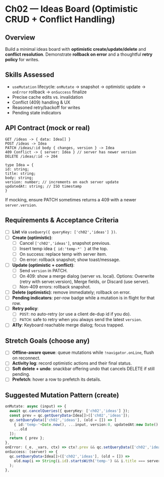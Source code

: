 # Ch02 — Ideas Board (Optimistic CRUD + Conflict Handling)

## Overview
Build a minimal ideas board with **optimistic create/update/delete** and **conflict resolution**. Demonstrate **rollback on error** and a thoughtful **retry policy** for writes.

## Skills Assessed
- `useMutation` lifecycle: `onMutate` → snapshot → optimistic update → `onError` rollback → `onSuccess` finalize
- Precise cache edits vs. invalidation
- Conflict (409) handling & UX
- Reasoned retry/backoff for writes
- Pending state indicators

## API Contract (mock or real)
```
GET /ideas -> { data: Idea[] }
POST /ideas -> Idea
PATCH /ideas/:id body { changes, version } -> Idea
409 Conflict -> { server: Idea } // server has newer version
DELETE /ideas/:id -> 204

type Idea = {
id: string;
title: string;
body: string;
version: number; // increments on each server update
updatedAt: string; // ISO timestamp
}
```

If mocking, ensure PATCH sometimes returns a 409 with a newer `server.version`.

## Requirements & Acceptance Criteria
- [ ] **List** via `useQuery({ queryKey: ['ch02','ideas'] })`.
- [ ] **Create (optimistic)**:
  - [ ] Cancel `['ch02','ideas']`, snapshot previous.
  - [ ] Insert temp idea `{ id:'temp-*' }` at the top.
  - [ ] On success: replace temp with server item.
  - [ ] On error: rollback snapshot; show toast/message.
- [ ] **Update (optimistic + conflict)**:
  - [ ] Send `version` in PATCH.
  - [ ] On 409: show a merge dialog (server vs. local). Options: Overwrite (retry with server.version), Merge fields, or Discard (use server).
  - [ ] Non-409 errors: rollback snapshot.
- [ ] **Delete (optimistic)**: remove immediately; rollback on error.
- [ ] **Pending indicators**: per-row badge while a mutation is in flight for that row.
- [ ] **Retry policy**:
  - [ ] `POST`: no auto-retry (or use a client de-dup id if you do).
  - [ ] `PATCH`: safe to retry when you always send the latest `version`.
- [ ] **A11y**: Keyboard reachable merge dialog; focus trapped.

## Stretch Goals (choose any)
- [ ] **Offline-aware queue**: queue mutations while `!navigator.onLine`, flush on reconnect.
- [ ] **Activity log**: record optimistic actions and their final status.
- [ ] **Soft delete + undo**: snackbar offering undo that cancels DELETE if still pending.
- [ ] **Prefetch**: hover a row to prefetch its details.

## Suggested Mutation Pattern (create)
```ts
onMutate: async (input) => {
  await qc.cancelQueries({ queryKey: ['ch02','ideas'] });
  const prev = qc.getQueryData<Idea[]>(['ch02','ideas']);
  qc.setQueryData(['ch02','ideas'], (old = []) => [
    { id:'temp-'+Date.now(), ...input, version:0, updatedAt:new Date().toISOString() },
    ...old
  ]);
  return { prev };
},
onError: (_e, _vars, ctx) => ctx?.prev && qc.setQueryData(['ch02','ideas'], ctx.prev),
onSuccess: (server) => {
  qc.setQueryData<Idea[]>(['ch02','ideas'], (old = []) =>
    old.map(i => String(i.id).startsWith('temp-') && i.title === server.title ? server : i)
  );
},


